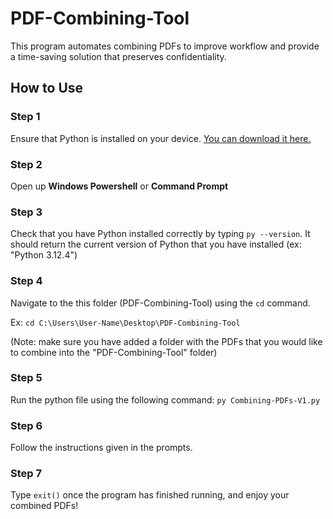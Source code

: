 # PDF-Combining-Tool
This program automates combining PDFs to improve workflow and provide a time-saving solution that preserves confidentiality.

## How to Use

### Step 1
Ensure that Python is installed on your device. [You can download it here.](https://www.python.org/downloads/)

### Step 2
Open up **Windows Powershell** or **Command Prompt**

### Step 3
Check that you have Python installed correctly by typing `py --version`.
It should return the current version of Python that you have installed (ex: "Python 3.12.4")

### Step 4
Navigate to the this folder (PDF-Combining-Tool) using the `cd` command. 

Ex: `cd C:\Users\User-Name\Desktop\PDF-Combining-Tool`

(Note: make sure you have added a folder with the PDFs that you would like to combine into the "PDF-Combining-Tool" folder)

### Step 5
Run the python file using the following command: `py Combining-PDFs-V1.py`

### Step 6
Follow the instructions given in the prompts.

### Step 7
Type `exit()` once the program has finished running, and enjoy your combined PDFs!

